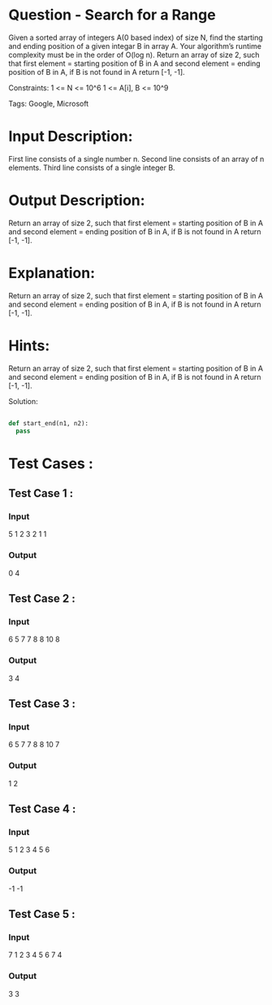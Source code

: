 # Question - Search for a Range
Given a sorted array of integers A(0 based index) of size N, find the starting and ending position of a given integar B in array A.
Your algorithm’s runtime complexity must be in the order of O(log n).
Return an array of size 2, such that first element = starting position of B in A and second element = ending position of B in A, 
if B is not found in A return [-1, -1].

Constraints:
1 <= N <= 10^6
1 <= A[i], B <= 10^9

Tags:
Google, Microsoft

# Input Description:
First line consists of a single number n.
Second line consists of an array of n elements.
Third line consists of a single integer B.

# Output Description:
Return an array of size 2, such that first element = starting position of B in A and second element = ending position of B in A, 
if B is not found in A return [-1, -1].

# Explanation:
Return an array of size 2, such that first element = starting position of B in A and second element = ending position of B in A, 
if B is not found in A return [-1, -1].

# Hints:
Return an array of size 2, such that first element = starting position of B in A and second element = ending position of B in A, 
if B is not found in A return [-1, -1].

Solution:

```python

def start_end(n1, n2):
  pass

```

# Test Cases :
## Test Case 1 :
### Input
5
1 2 3 2 1
1
### Output
0 4


## Test Case 2 :
### Input
6
5 7 7 8 8 10
8
### Output
3 4


## Test Case 3 :
### Input
6
5 7 7 8 8 10
7
### Output
1 2



## Test Case 4 :
### Input
5
1 2 3 4 5
6
### Output
-1 -1


## Test Case 5 :
### Input
7
1 2 3 4 5 6 7
4
### Output
3 3

